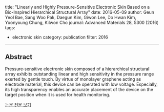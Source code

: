 title: "Linearly and Highly Pressure-Sensitive Electronic Skin Based on a Bio-Inspired Hierarchical Structural Array"
date: 2016-05-09
author: Geun Yeol Bae, Sang Woo Pak, Daegun Kim, Giwon Lee, Do Hwan Kim, Yoonyoung Chung, Kilwon Cho
journal: Advanced Materials 28, 5300 (2016)
tags:
- electronic skin
category: publication
filter: 2016
---

## Abstract

Pressure‐sensitive electronic skin composed of a hierarchical structural array exhibits outstanding linear and high sensitivity in the pressure range exerted by gentle touch. By virtue of monolayer graphene acting as electrode material, this device can be operated with low voltage. Especially, its high transparency enables an accurate placement of the device on the target position when it is used for health monitoring.

[논문 전문 보기](https://onlinelibrary.wiley.com/doi/full/10.1002/adma.201600408)
